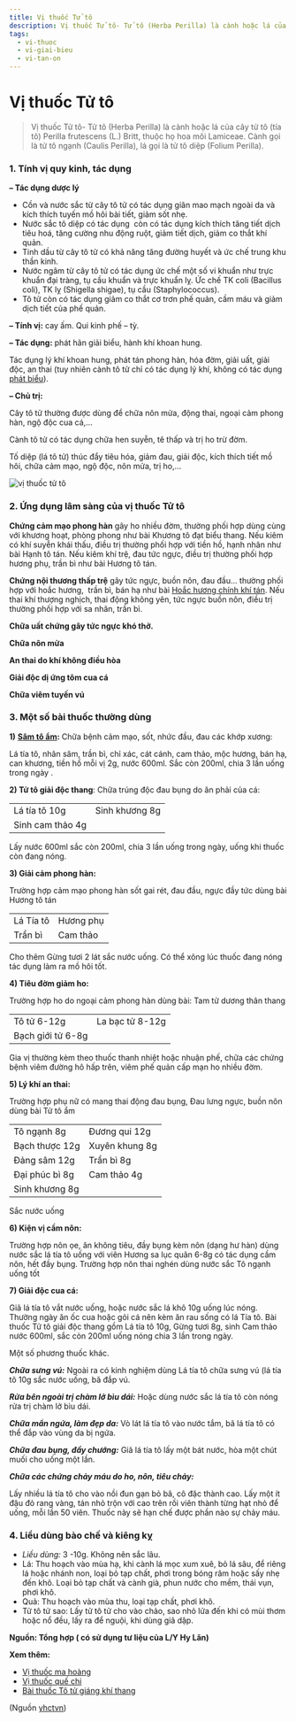 ```yaml
---
title: Vị thuốc Tử tô
description: Vị thuốc Tử tô- Tử tô (Herba Perilla) là cành hoặc lá của cây tử tô (tía tô) Perilla frutescens (L.) Britt, thuộc họ hoa môi Lamiceae. Cành gọi là tử tô ngạnh (Caulis Perilla), lá gọi là tử tô diệp (Folium Perilla). 
tags:
  - vi-thuoc
  - vi-giai-bieu
  - vi-tan-on
---
```


# Vị thuốc Tử tô 

> Vị thuốc Tử tô- Tử tô (Herba Perilla) là cành hoặc lá của cây tử tô (tía tô) Perilla frutescens (L.) Britt, thuộc họ hoa môi Lamiceae. Cành gọi là tử tô ngạnh (Caulis Perilla), lá gọi là tử tô diệp (Folium Perilla). 

### 1. Tính vị quy kinh, tác dụng

**– Tác dụng dược lý**

* Cồn và nước sắc từ cây tô tử có tác dụng giãn mao mạch ngoài da và kích thích tuyến mồ hôi bài tiết, giảm sốt nhẹ.
* Nước sắc tô diệp có tác dụng  còn có tác dụng kích thích tăng tiết dịch tiêu hoá, tăng cường nhu động ruột, giảm tiết dịch, giảm co thắt khí quản.
* Tinh dầu từ cây tô tử có khả năng tăng đường huyết và ức chế trung khu thần kinh.
* Nước ngâm từ cây tô tử có tác dụng ức chế một số vi khuẩn như trực khuẩn đại tràng, tụ cầu khuẩn và trực khuẩn lỵ. Ức chế TK coli (Bacillus coli), TK lỵ (Shigella shigae), tụ cầu (Staphylococcus).
* Tô tử còn có tác dụng giảm co thắt cơ trơn phế quản, cầm máu và giảm dịch tiết của phế quản.

**– Tính vị:** cay ấm. Qui kinh phế – tỳ.

**– Tác dụng:** phát hãn giải biểu, hành khí khoan hung.

Tác dụng lý khí khoan hung, phát tán phong hàn, hóa đờm, giải uất, giải độc, an thai (tuy nhiên cành tô tử chỉ có tác dụng lý khí, không có tác dụng [phát biểu](/yhctvn/dai-cuong-thuoc-giai-bieu)).

**– Chủ trị:**

Cây tô tử thường được dùng để chữa nôn mửa, động thai, ngoại cảm phong hàn, ngộ độc cua cá,…

Cành tô tử có tác dụng chữa hen suyễn, tê thấp và trị ho trừ đờm.

Tố diệp (lá tô tử) thúc đẩy tiêu hóa, giảm đau, giải độc, kích thích tiết mồ hôi, chữa cảm mạo, ngộ độc, nôn mửa, trị ho,…

![vị thuốc tử tô](/imgs/yhctvn/vi-thuoc-to-tu.jpg)

### 2. Ứng dụng lâm sàng của vị thuốc Tử tô

**Chứng cảm mạo phong hàn** gây ho nhiều đờm, thường phối hợp dùng cùng với khương hoạt, phòng phong như bài Khương tô đạt biểu thang. Nếu kiêm có khí suyễn khái thấu, điều trị thường phối hợp với tiền hồ, hạnh nhân như bài Hạnh tô tán. Nếu kiêm khí trệ, đau tức ngực, điều trị thường phối hợp hương phụ, trần bì như bài Hương tô tán.

**Chứng nội thương thấp trệ** gây tức ngực, buồn nôn, đau đầu… thường phối hợp với hoắc hương,  trần bì, bán hạ như bài [Hoắc hương chính khí tán](/yhctvn/bai-thuoc-hoac-huong-chinh-khi-tan). Nếu thai khí thượng nghịch, thai động không yên, tức ngực buồn nôn, điều trị thường phối hợp với sa nhân, trần bì.

**Chữa uất chứng gây tức ngực khó thở.**

**Chữa nôn mửa**

**An thai do khí không điều hòa**

**Giải độc dị ứng tôm cua cá**

**Chữa viêm tuyến vú**

### 3. Một số bài thuốc thường dùng

**1)** **[Sâm tô ẩm](/yhctvn/bai-thuoc-sam-to-am):** Chữa bệnh cảm mạo, sốt, nhức đầu, đau các khớp xương:  

Lá tía tô, nhân sâm, trần bì, chỉ xác, cát cánh, cam thảo, mộc hương, bán hạ, can khương, tiền hồ mỗi vị 2g, nước 600ml. Sắc còn 200ml, chia 3 lần uống trong ngày . 

**2) Tử tô giải độc thang**: Chữa trúng độc đau bụng do ăn phải của cá:

|  |  |
| --- | --- |
| Lá tía tô 10g | Sinh khương 8g |
| Sinh cam thảo 4g |  |

Lấy nước 600ml sắc còn 200ml, chia 3 lần uống trong ngày, uống khi thuốc còn đang nóng.

**3) Giải cảm phong hàn:**

Trường hợp cảm mạo phong hàn sốt gai rét, đau đầu, ngực đầy tức dùng bài Hương tô tán

|  |  |
| --- | --- |
| Lá Tía tô | Hương phụ |
| Trần bì | Cam thảo |

Cho thêm Gừng tươi 2 lát sắc nước uống. Có thể xông lúc thuốc đang nóng tác dụng làm ra mồ hôi tốt.

**4) Tiêu đờm giảm ho:**

Trường hợp ho do ngoại cảm phong hàn dùng bài: Tam tử dương thân thang

|  |  |
| --- | --- |
| Tô tử 6-12g | La bạc tử 8-12g |
| Bạch giới tử 6-8g |  |

Gia vị thường kèm theo thuốc thanh nhiệt hoặc nhuận phế, chữa các chứng bệnh viêm đường hô hấp trên, viêm phế quản cấp mạn ho nhiều đờm.

**5) Lý khí an thai:**

Trường hợp phụ nữ có mang thai động đau bụng, Đau lưng ngực, buồn nôn dùng bài Tử tô ẩm

|  |  |
| --- | --- |
| Tô ngạnh 8g | Đương qui 12g |
| Bạch thược 12g | Xuyên khung 8g |
| Đảng sâm 12g | Trần bì 8g |
| Đại phúc bì 8g | Cam thảo 4g |
| Sinh khương 8g |  |

Sắc nước uống

**6) Kiện vị cầm nôn:**

Trường hợp nôn ọe, ăn không tiêu, đầy bụng kèm nôn (dạng hư hàn) dùng nước sắc lá tía tô uống với viên Hương sa lục quân 6-8g có tác dụng cầm nôn, hết đầy bụng. Trường hợp nôn thai nghén dùng nước sắc Tô ngạnh uống tốt

**7) Giải độc cua cá:**

Giã lá tía tô vắt nước uống, hoặc nước sắc lá khô 10g uống lúc nóng. Thường ngày ăn ốc cua hoặc gỏi cá nên kèm ăn rau sống có lá Tía tô. Bài thuốc Tử tô giải độc thang gồm Lá tía tô 10g, Gừng tươi 8g, sinh Cam thảo nước 600ml, sắc còn 200ml uống nóng chia 3 lần trong ngày.

Một số phương thuốc khác.

***Chữa sưng vú:*** Ngoài ra có kinh nghiệm dùng Lá tía tô chữa sưng vú (lá tía tô 10g sắc nước uống, bã đắp vú.

***Rửa bên ngoài trị chàm lở bìu dái:*** Hoặc dùng nước sắc lá tía tô còn nóng rửa trị chàm lở bìu dái.

***Chữa mẩn ngứa, làm đẹp da:*** Vò lát lá tía tô vào nước tắm, bã lá tía tô có thể đắp vào vùng da bị ngứa.

***Chữa đau bụng, đầy chướng:*** Giã lá tía tô lấy một bát nước, hòa một chút muối cho uống một lần.

***Chữa các chứng chảy máu do ho, nôn, tiêu chảy:***

Lấy nhiều lá tía tô cho vào nồi đun gạn bỏ bã, cô đặc thành cao. Lấy một ít đậu đỏ rang vàng, tán nhỏ trộn với cao trên rồi viên thành từng hạt nhỏ để uống, mỗi lần 50 viên. Thuốc này sẽ hạn chế được phần nào sự chảy máu.

### 4. Liều dùng bào chế và kiêng kỵ

* *Liều dùng:* 3 -10g. Không nên sắc lâu.
* Lá: Thu hoạch vào mùa hạ, khi cành lá mọc xum xuê, bỏ lá sâu, để riêng lá hoặc nhánh non, loại bỏ tạp chất, phơi trong bóng râm hoặc sấy nhẹ đến khô. Loại bỏ tạp chất và cành già, phun nước cho mềm, thái vụn, phơi khô.
* Quả: Thu hoạch vào mùa thu, loại tạp chất, phơi khô.
* Tử tô tử sao: Lấy tử tô tử cho vào chảo, sao nhỏ lửa đến khi có mùi thơm hoặc nổ đều, lấy ra để nguội, khi dùng giã dập.

**Nguồn: Tổng hợp ( có sử dụng tư liệu của L/Y Hy Lãn)**

**Xem thêm:**

* [Vị thuốc ma hoàng](/yhctvn/vi-thuoc-ma-hoang)
* [Vị thuốc quế chi](/yhctvn/vi-thuoc-que-chi-2)
* [Bài thuốc Tô tử giáng khí thang](/yhctvn/bai-thuoc-to-tu-giang-khi-thang)

(Nguồn <a href="https://yhctvn.com/vi-thuoc-tu-to/" target="_blank">yhctvn</a>)
